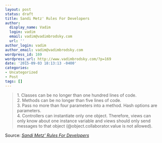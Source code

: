 ```yaml
---
layout: post
status: draft
title: Sandi Metz' Rules For Developers
author:
  display_name: Vadim
  login: vadim
  email: vadim@vadimbrodsky.com
  url: ''
author_login: vadim
author_email: vadim@vadimbrodsky.com
wordpress_id: 169
wordpress_url: http://www.vadimbrodsky.com/?p=169
date: '2015-09-03 18:13:13 -0400'
categories:
- Uncategorized
- Post
tags: []
---
```

<blockquote>1. Classes can be no longer than one hundred lines of code.<br />
2. Methods can be no longer than five lines of code.<br />
3. Pass no more than four parameters into a method. Hash options are parameters.<br />
4. Controllers can instantiate only one object. Therefore, views can only know about one instance variable and views should only send messages to that object (@object.collaborator.value is not allowed).</blockquote></p>
<p>Source: <em><a href="https://robots.thoughtbot.com/sandi-metz-rules-for-developers">Sandi Metz' Rules For Developers</a></em></p>
